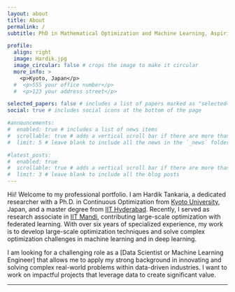 ```yaml
---
layout: about
title: About
permalink: /
subtitle: PhD in Mathematical Optimization and Machine Learning, Aspiring Data Scientist

profile:
  align: right
  image: Hardik.jpg
  image_circular: false # crops the image to make it circular
  more_info: >
    <p>Kyoto, Japan</p>
  #  <p>555 your office number</p>
  #  <p>123 your address street</p>

selected_papers: false # includes a list of papers marked as "selected={true}"
social: true # includes social icons at the bottom of the page

#announcements:
#  enabled: true # includes a list of news items
#  scrollable: true # adds a vertical scroll bar if there are more than 3 news items
#  limit: 5 # leave blank to include all the news in the `_news` folder

#latest_posts:
#  enabled: true
#  scrollable: true # adds a vertical scroll bar if there are more than 3 new posts items
#  limit: 3 # leave blank to include all the blog posts
---
```


Hii! Welcome to my professional portfolio. I am Hardik Tankaria, a dedicated researcher with a Ph.D. in Continuous Optimization from [Kyoto University](https://www.kyoto-u.ac.jp/en), Japan, and a master degree from [IIT Hyderabad](https://www.iith.ac.in/). Recently, I served as research associate in [IIT Mandi](https://www.iitmandi.ac.in/), contributing large-scale optimization with federated learning. With over six years of specialized experience, my work is to develop large-scale optimization techniques and solve complex optimization challenges in machine learning and in deep learning.

I am looking for a challenging role as a [Data Scientist or Machine Learning Engineer] that allows me to apply my strong background in innovating and solving complex real-world problems within data-driven industries. I want to work on impactful projects that leverage data to create significant value.

---
